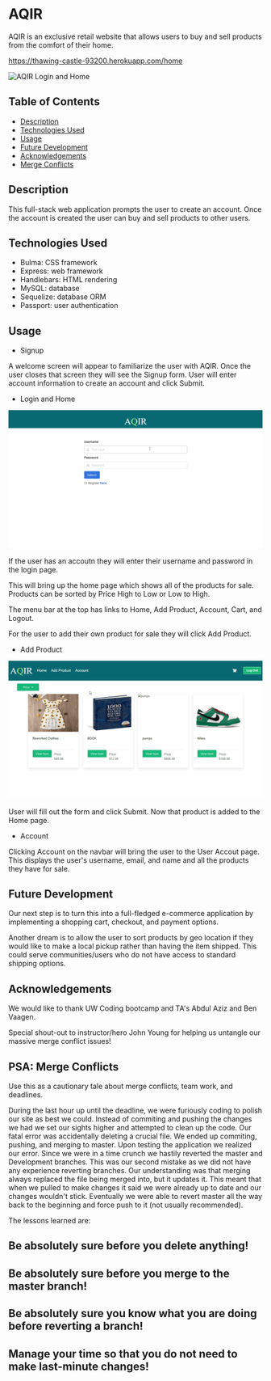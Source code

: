 # AQIR

AQIR is an exclusive retail website that allows users to buy and sell products from the comfort of their home.

https://thawing-castle-93200.herokuapp.com/home

![AQIR Login and Home](./public/)
## Table of Contents

* [Description](#description)
* [Technologies Used](#technologies)
* [Usage](#usage)
* [Future Development](#future)
* [Acknowledgements](#acknowledgements)
* [Merge Conflicts](#psa)

## Description

This full-stack web application prompts the user to create an account. 
Once the account is created the user can buy and sell products to other users.

## Technologies Used

* Bulma: CSS framework
* Express: web framework
* Handlebars: HTML rendering
* MySQL: database
* Sequelize: database ORM
* Passport: user authentication

## Usage

* Signup

A welcome screen will appear to familiarize the user with AQIR.
Once the user closes that screen they will see the Signup form.
User will enter account information to create an account and click Submit.

* Login and Home

![AQIR Login and Home](/public/screens/aqir_login_home.gif)

If the user has an accoutn they will enter their username and password in the login page. 

This will bring up the home page which shows all of the products for sale.
Products can be sorted by Price High to Low or Low to High.

The menu bar at the top has links to Home, Add Product, Account, Cart, and Logout.

For the user to add their own product for sale they will click Add Product.

* Add Product

![AQIR Add Product](/public/screens/aqir_add_product.gif)

User will fill out the form and click Submit.
Now that product is added to the Home page.

* Account


Clicking Account on the navbar will bring the user to the User Accout page.
This displays the user's username, email, and name and all the products they have for sale.

## Future Development

Our next step is to turn this into a full-fledged e-commerce application by implementing a shopping cart, checkout, and payment options.

Another dream is to allow the user to sort products by geo location if they would like to make a local pickup rather than having the item shipped.
This could serve communities/users who do not have access to standard shipping options.

## Acknowledgements

We would like to thank UW Coding bootcamp and TA's Abdul Aziz and Ben Vaagen.

Special shout-out to instructor/hero John Young for helping us untangle our massive merge conflict issues!

## PSA: Merge Conflicts

Use this as a cautionary tale about merge conflicts, team work, and deadlines.

During the last hour up until the deadline, we were furiously coding to polish our site as best we could.
Instead of commiting and pushing the changes we had we set our sights higher and attempted to clean up the code.
Our fatal error was accidentally deleting a crucial file.
We ended up commiting, pushing, and merging to master.
Upon testing the application we realized our error.
Since we were in a time crunch we hastily reverted the master and Development branches.
This was our second mistake as we did not have any experience reverting branches.
Our understanding was that merging always replaced the file being merged into, but it updates it.
This meant that when we pulled to make changes it said we were already up to date and our changes wouldn't stick.
Eventually we were able to revert master all the way back to the beginning and force push to it (not usually recommended).

The lessons learned are:

## Be absolutely sure before you delete anything!

## Be absolutely sure before you merge to the master branch!

## Be absolutely sure you know what you are doing before reverting a branch!

## Manage your time so that you do not need to make last-minute changes!